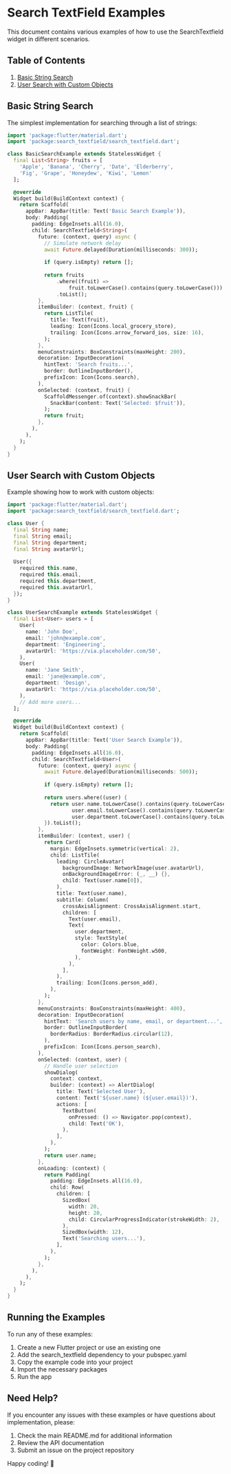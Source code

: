 # Search TextField Examples

This document contains various examples of how to use the SearchTextfield widget in different scenarios.

## Table of Contents

1. [Basic String Search](#basic-string-search)
2. [User Search with Custom Objects](#user-search-with-custom-objects) 

## Basic String Search

The simplest implementation for searching through a list of strings:

```dart
import 'package:flutter/material.dart';
import 'package:search_textfield/search_textfield.dart';

class BasicSearchExample extends StatelessWidget {
  final List<String> fruits = [
    'Apple', 'Banana', 'Cherry', 'Date', 'Elderberry', 
    'Fig', 'Grape', 'Honeydew', 'Kiwi', 'Lemon'
  ];

  @override
  Widget build(BuildContext context) {
    return Scaffold(
      appBar: AppBar(title: Text('Basic Search Example')),
      body: Padding(
        padding: EdgeInsets.all(16.0),
        child: SearchTextfield<String>(
          future: (context, query) async {
            // Simulate network delay
            await Future.delayed(Duration(milliseconds: 300));
            
            if (query.isEmpty) return [];
            
            return fruits
                .where((fruit) => 
                    fruit.toLowerCase().contains(query.toLowerCase()))
                .toList();
          },
          itemBuilder: (context, fruit) {
            return ListTile(
              title: Text(fruit),
              leading: Icon(Icons.local_grocery_store),
              trailing: Icon(Icons.arrow_forward_ios, size: 16),
            );
          },
          menuConstraints: BoxConstraints(maxHeight: 200),
          decoration: InputDecoration(
            hintText: 'Search fruits...',
            border: OutlineInputBorder(),
            prefixIcon: Icon(Icons.search),
          ),
          onSelected: (context, fruit) {
            ScaffoldMessenger.of(context).showSnackBar(
              SnackBar(content: Text('Selected: $fruit')),
            );
            return fruit;
          },
        ),
      ),
    );
  }
}
```

## User Search with Custom Objects

Example showing how to work with custom objects:

```dart
import 'package:flutter/material.dart';
import 'package:search_textfield/search_textfield.dart';

class User {
  final String name;
  final String email;
  final String department;
  final String avatarUrl;
  
  User({
    required this.name,
    required this.email,
    required this.department,
    required this.avatarUrl,
  });
}

class UserSearchExample extends StatelessWidget {
  final List<User> users = [
    User(
      name: 'John Doe',
      email: 'john@example.com',
      department: 'Engineering',
      avatarUrl: 'https://via.placeholder.com/50',
    ),
    User(
      name: 'Jane Smith',
      email: 'jane@example.com',
      department: 'Design',
      avatarUrl: 'https://via.placeholder.com/50',
    ),
    // Add more users...
  ];

  @override
  Widget build(BuildContext context) {
    return Scaffold(
      appBar: AppBar(title: Text('User Search Example')),
      body: Padding(
        padding: EdgeInsets.all(16.0),
        child: SearchTextfield<User>(
          future: (context, query) async {
            await Future.delayed(Duration(milliseconds: 500));
            
            if (query.isEmpty) return [];
            
            return users.where((user) {
              return user.name.toLowerCase().contains(query.toLowerCase()) ||
                     user.email.toLowerCase().contains(query.toLowerCase()) ||
                     user.department.toLowerCase().contains(query.toLowerCase());
            }).toList();
          },
          itemBuilder: (context, user) {
            return Card(
              margin: EdgeInsets.symmetric(vertical: 2),
              child: ListTile(
                leading: CircleAvatar(
                  backgroundImage: NetworkImage(user.avatarUrl),
                  onBackgroundImageError: (_, __) {},
                  child: Text(user.name[0]),
                ),
                title: Text(user.name),
                subtitle: Column(
                  crossAxisAlignment: CrossAxisAlignment.start,
                  children: [
                    Text(user.email),
                    Text(
                      user.department,
                      style: TextStyle(
                        color: Colors.blue,
                        fontWeight: FontWeight.w500,
                      ),
                    ),
                  ],
                ),
                trailing: Icon(Icons.person_add),
              ),
            );
          },
          menuConstraints: BoxConstraints(maxHeight: 400),
          decoration: InputDecoration(
            hintText: 'Search users by name, email, or department...',
            border: OutlineInputBorder(
              borderRadius: BorderRadius.circular(12),
            ),
            prefixIcon: Icon(Icons.person_search),
          ),
          onSelected: (context, user) {
            // Handle user selection
            showDialog(
              context: context,
              builder: (context) => AlertDialog(
                title: Text('Selected User'),
                content: Text('${user.name} (${user.email})'),
                actions: [
                  TextButton(
                    onPressed: () => Navigator.pop(context),
                    child: Text('OK'),
                  ),
                ],
              ),
            );
            return user.name;
          },
          onLoading: (context) {
            return Padding(
              padding: EdgeInsets.all(16.0),
              child: Row(
                children: [
                  SizedBox(
                    width: 20,
                    height: 20,
                    child: CircularProgressIndicator(strokeWidth: 2),
                  ),
                  SizedBox(width: 12),
                  Text('Searching users...'),
                ],
              ),
            );
          },
        ),
      ),
    );
  }
}
```

 
## Running the Examples

To run any of these examples:

1. Create a new Flutter project or use an existing one
2. Add the search_textfield dependency to your pubspec.yaml
3. Copy the example code into your project
4. Import the necessary packages
5. Run the app

## Need Help?

If you encounter any issues with these examples or have questions about implementation, please:

1. Check the main README.md for additional information
2. Review the API documentation
3. Submit an issue on the project repository

Happy coding! 🚀
